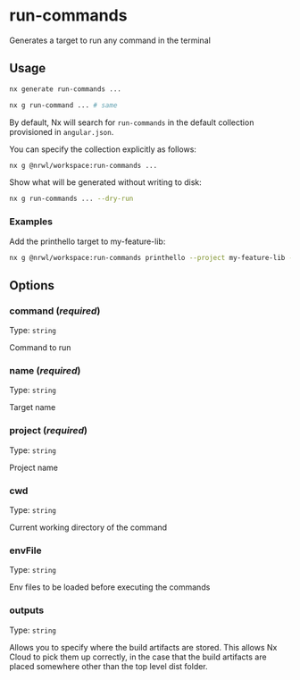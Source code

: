 # run-commands

Generates a target to run any command in the terminal

## Usage

```bash
nx generate run-commands ...
```

```bash
nx g run-command ... # same
```

By default, Nx will search for `run-commands` in the default collection provisioned in `angular.json`.

You can specify the collection explicitly as follows:

```bash
nx g @nrwl/workspace:run-commands ...
```

Show what will be generated without writing to disk:

```bash
nx g run-commands ... --dry-run
```

### Examples

Add the printhello target to my-feature-lib:

```bash
nx g @nrwl/workspace:run-commands printhello --project my-feature-lib --command 'echo hello'
```

## Options

### command (_**required**_)

Type: `string`

Command to run

### name (_**required**_)

Type: `string`

Target name

### project (_**required**_)

Type: `string`

Project name

### cwd

Type: `string`

Current working directory of the command

### envFile

Type: `string`

Env files to be loaded before executing the commands

### outputs

Type: `string`

Allows you to specify where the build artifacts are stored. This allows Nx Cloud to pick them up correctly, in the case that the build artifacts are placed somewhere other than the top level dist folder.
